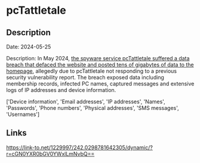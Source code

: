 # pcTattletale

## Description

Date: 2024-05-25

Description:
In May 2024, <a href="https://www.bleepingcomputer.com/news/security/hacker-defaces-spyware-apps-site-dumps-database-and-source-code/" target="_blank" rel="noopener">the spyware service pcTattletale suffered a data breach that defaced the website and posted tens of gigabytes of data to the homepage</a>, allegedly due to pcTattletale not responding to a previous security vulnerability report. The breach exposed data including membership records, infected PC names, captured messages and extensive logs of IP addresses and device information.


['Device information', 'Email addresses', 'IP addresses', 'Names', 'Passwords', 'Phone numbers', 'Physical addresses', 'SMS messages', 'Usernames']

## Links

https://link-to.net/1229997/242.0298781642305/dynamic/?r=cGN0YXR0bGV0YWxlLmNvbQ==
